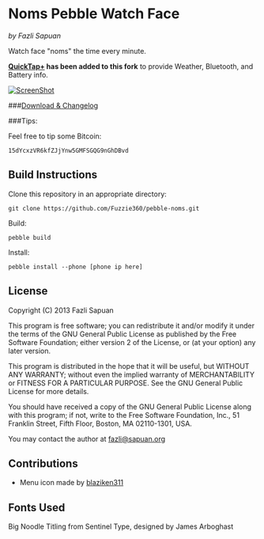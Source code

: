 # Noms Pebble Watch Face
_by Fazli Sapuan_

Watch face "noms" the time every minute.

**[QuickTap+](https://github.com/grep-awesome/QuickTapPlus) has been added to this fork** to provide Weather, Bluetooth, and Battery info.

[![ScreenShot](http://i.imgur.com/8EktpNe.gif)](http://imgur.com/8EktpNe)

###[Download & Changelog](https://github.com/Fuzzie360/pebble-noms/releases)

###Tips:

Feel free to tip some Bitcoin:

	15dYcxzVR6kfZJjYnw5GMFSGQG9nGhDBvd

## Build Instructions

Clone this repository in an appropriate directory:

	git clone https://github.com/Fuzzie360/pebble-noms.git
    
Build:

    pebble build

Install:

	pebble install --phone [phone ip here]

## License

Copyright (C) 2013  Fazli Sapuan

This program is free software; you can redistribute it and/or
modify it under the terms of the GNU General Public License
as published by the Free Software Foundation; either version 2
of the License, or (at your option) any later version.

This program is distributed in the hope that it will be useful,
but WITHOUT ANY WARRANTY; without even the implied warranty of
MERCHANTABILITY or FITNESS FOR A PARTICULAR PURPOSE.  See the
GNU General Public License for more details.

You should have received a copy of the GNU General Public License
along with this program; if not, write to the Free Software
Foundation, Inc., 51 Franklin Street, Fifth Floor, Boston, MA  02110-1301, USA.

You may contact the author at fazli@sapuan.org

## Contributions

* Menu icon made by [blaziken311](http://www.reddit.com/user/blaziken311)

## Fonts Used

Big Noodle Titling from Sentinel Type, designed by James Arboghast
